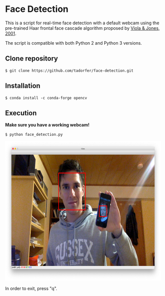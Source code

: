 # Face Detection

This is a script for real-time face detection with a default webcam using the pre-trained Haar frontal face cascade algorithm proposed by [Viola & Jones, 2001](https://www.cs.cmu.edu/~efros/courses/LBMV07/Papers/viola-cvpr-01.pdf).

The script is compatible with both Python 2 and Python 3 versions.


## Clone repository

```
$ git clone https://github.com/tadorfer/face-detection.git
```


## Installation

```
$ conda install -c conda-forge opencv
```


## Execution

**Make sure you have a working webcam!**

```
$ python face_detection.py
```

<p align="center">
  <img src="/demo.png" height="450" width="700">
 </p>

In order to exit, press "q".
